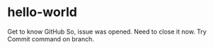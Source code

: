 # hello-world
Get to know GitHub
So, issue was opened. Need to close it now.
Try Commit command on branch.
